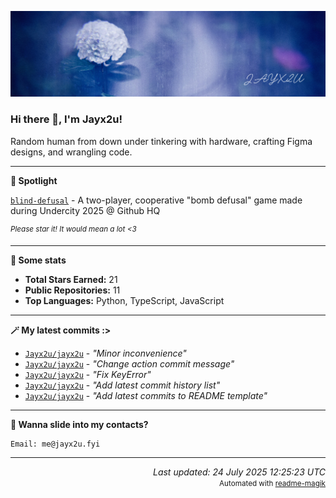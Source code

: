 [![Github Banner](https://github.com/Jayx2u/jayx2u/blob/main/jayx2u-github-banner.png?raw=true)](https://jayx2u.carrd.co)

### Hi there 👋, I'm Jayx2u!

Random human from down under tinkering with hardware, crafting Figma designs, and wrangling code.

---

**💫 Spotlight**

[`blind-defusal`](https://github.com/Jayx2u/blind-defusal) - A two-player, cooperative "bomb defusal" game made during Undercity 2025 @ Github HQ

<sup>*Please star it! It would mean a lot <3*</sup>

---

**📡 Some stats**
- **Total Stars Earned:** 21
- **Public Repositories:** 11
- **Top Languages:** Python, TypeScript, JavaScript

---

**🪄 My latest commits :>**
- [`Jayx2u/jayx2u`](https://github.com/Jayx2u/jayx2u) - *"Minor inconvenience"*
- [`Jayx2u/jayx2u`](https://github.com/Jayx2u/jayx2u) - *"Change action commit message"*
- [`Jayx2u/jayx2u`](https://github.com/Jayx2u/jayx2u) - *"Fix KeyError"*
- [`Jayx2u/jayx2u`](https://github.com/Jayx2u/jayx2u) - *"Add latest commit history list"*
- [`Jayx2u/jayx2u`](https://github.com/Jayx2u/jayx2u) - *"Add latest commits to README template"*

---

**📮 Wanna slide into my contacts?**
```text
Email: me@jayx2u.fyi
```

---

<p align="right">
  <em>Last updated: 24 July 2025 12:25:23 UTC</em>
  <br>
  <small>Automated with <a href="https://github.com/Jayx2u/readme-magik">readme-magik</a></small>
</p>